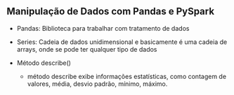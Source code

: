 ## Manipulação de Dados com Pandas e PySpark

- Pandas: Biblioteca para trabalhar com tratamento de dados

- Series: Cadeia de dados unidimensional e basicamente é uma cadeia de arrays, onde se pode ter qualquer tipo de dados

- Método describe()
    - método describe exibe informações estatísticas, como contagem de valores, média, desvio padrão, mínimo, máximo.